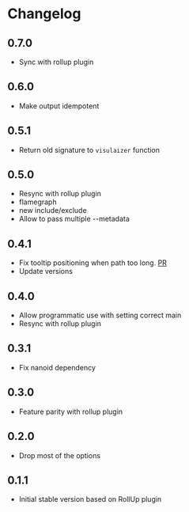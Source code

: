 # Changelog

## 0.7.0

* Sync with rollup plugin

## 0.6.0

* Make output idempotent

## 0.5.1

* Return old signature to `visulaizer` function

## 0.5.0

* Resync with rollup plugin
 * flamegraph
 * new include/exclude
* Allow to pass multiple --metadata

## 0.4.1

* Fix tooltip positioning when path too long. [PR](https://github.com/btd/esbuild-visualizer/pull/9)
* Update versions

## 0.4.0

* Allow programmatic use with setting correct main
* Resync with rollup plugin

## 0.3.1

* Fix nanoid dependency

## 0.3.0

* Feature parity with rollup plugin

## 0.2.0

* Drop most of the options
## 0.1.1

* Initial stable version based on RollUp plugin

